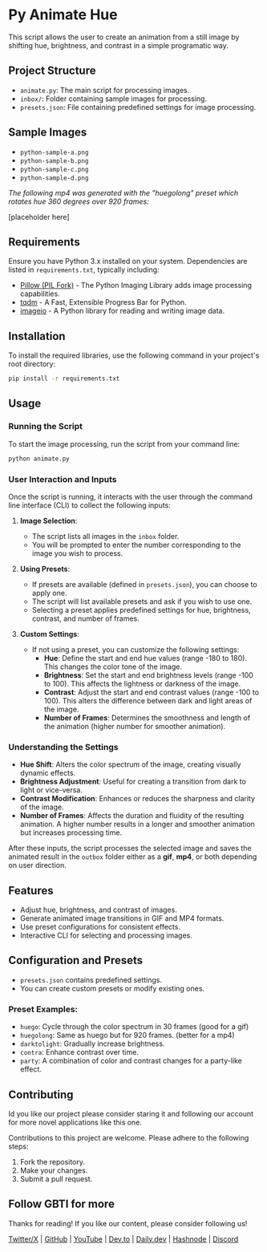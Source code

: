 # Py Animate Hue

This script allows the user to create an animation from a still image by shifting hue, brightness, and contrast in a simple programatic way.

## Project Structure
- `animate.py`: The main script for processing images.
- `inbox/`: Folder containing sample images for processing.
- `presets.json`: File containing predefined settings for image processing.

## Sample Images
- `python-sample-a.png`
- `python-sample-b.png`
- `python-sample-c.png`
- `python-sample-d.png`

_The following mp4 was generated with the "huegolong" preset which rotates hue 360 degrees over 920 frames:_

[placeholder here]

## Requirements
Ensure you have Python 3.x installed on your system. Dependencies are listed in `requirements.txt`, typically including:
- [Pillow (PIL Fork)](https://python-pillow.org/) - The Python Imaging Library adds image processing capabilities.
- [tqdm](https://github.com/tqdm/tqdm) - A Fast, Extensible Progress Bar for Python.
- [imageio](https://imageio.github.io/) - A Python library for reading and writing image data.

## Installation
To install the required libraries, use the following command in your project's root directory:
```bash
pip install -r requirements.txt
```

## Usage

### Running the Script
To start the image processing, run the script from your command line:
```bash
python animate.py
```

### User Interaction and Inputs
Once the script is running, it interacts with the user through the command line interface (CLI) to collect the following inputs:

1. **Image Selection**:
   - The script lists all images in the `inbox` folder.
   - You will be prompted to enter the number corresponding to the image you wish to process.

2. **Using Presets**:
   - If presets are available (defined in `presets.json`), you can choose to apply one.
   - The script will list available presets and ask if you wish to use one.
   - Selecting a preset applies predefined settings for hue, brightness, contrast, and number of frames.

3. **Custom Settings**:
   - If not using a preset, you can customize the following settings:
      - **Hue**: Define the start and end hue values (range -180 to 180). This changes the color tone of the image.
      - **Brightness**: Set the start and end brightness levels (range -100 to 100). This affects the lightness or darkness of the image.
      - **Contrast**: Adjust the start and end contrast values (range -100 to 100). This alters the difference between dark and light areas of the image.
      - **Number of Frames**: Determines the smoothness and length of the animation (higher number for smoother animation).

### Understanding the Settings
- **Hue Shift**: Alters the color spectrum of the image, creating visually dynamic effects.
- **Brightness Adjustment**: Useful for creating a transition from dark to light or vice-versa.
- **Contrast Modification**: Enhances or reduces the sharpness and clarity of the image.
- **Number of Frames**: Affects the duration and fluidity of the resulting animation. A higher number results in a longer and smoother animation but increases processing time.

After these inputs, the script processes the selected image and saves the animated result in the `outbox` folder either as a **gif**, **mp4**, or both depending on user direction.

## Features
- Adjust hue, brightness, and contrast of images.
- Generate animated image transitions in GIF and MP4 formats.
- Use preset configurations for consistent effects.
- Interactive CLI for selecting and processing images.

## Configuration and Presets
- `presets.json` contains predefined settings.
- You can create custom presets or modify existing ones.

### Preset Examples:
- `huego`: Cycle through the color spectrum in 30 frames (good for a gif)
- `huegolong`: Same as huego but for 920 frames. (better for a mp4)
- `darktolight`: Gradually increase brightness.
- `contra`: Enhance contrast over time.
- `party`: A combination of color and contrast changes for a party-like effect.

## Contributing

Id you like our project please consider staring it and following our account for more novel applications like this one. 

Contributions to this project are welcome. Please adhere to the following steps:
1. Fork the repository.
2. Make your changes.
3. Submit a pull request.


## Follow GBTI for more

Thanks for reading! If you like our content, please consider following us!

[Twitter/X](https://twitter.com/gbtilabs) | [GitHub](https://github.com/gbti-labs) | [YouTube](https://www.youtube.com/channel/UCh4FjB6r4oWQW-QFiwqv-UA) | [Dev.to](https://dev.to/gbti) | [Daily.dev](https://dly.to/zfCriM6JfRF) | [Hashnode](https://gbti.hashnode.dev/) | [Discord](https://gbti.io)
